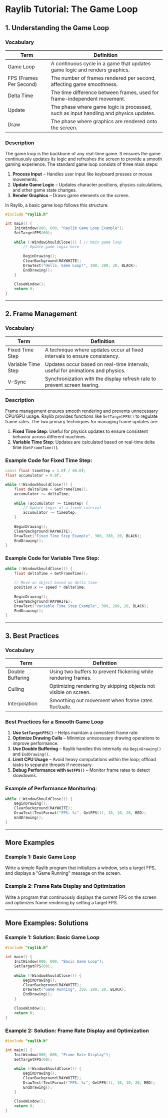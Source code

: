 # Raylib Tutorial: The Game Loop

## 1. Understanding the Game Loop

### Vocabulary
| Term            | Definition |
|----------------|------------|
| Game Loop      | A continuous cycle in a game that updates game logic and renders graphics. |
| FPS (Frames Per Second) | The number of frames rendered per second, affecting game smoothness. |
| Delta Time     | The time difference between frames, used for frame-independent movement. |
| Update        | The phase where game logic is processed, such as input handling and physics updates. |
| Draw          | The phase where graphics are rendered onto the screen. |

### Description
The game loop is the backbone of any real-time game. It ensures the game continuously updates its logic and refreshes the screen to provide a smooth gaming experience. The standard game loop consists of three main steps:
1. **Process Input** – Handles user input like keyboard presses or mouse movements.
2. **Update Game Logic** – Updates character positions, physics calculations, and other game state changes.
3. **Render Graphics** – Draws game elements on the screen.

In Raylib, a basic game loop follows this structure:

```cpp
#include "raylib.h"

int main() {
    InitWindow(800, 600, "Raylib Game Loop Example");
    SetTargetFPS(60);
    
    while (!WindowShouldClose()) { // Main game loop
        // Update game logic here
        
        BeginDrawing();
        ClearBackground(RAYWHITE);
        DrawText("Hello, Game Loop!", 300, 280, 20, BLACK);
        EndDrawing();
    }
    
    CloseWindow();
    return 0;
}
```

---

## 2. Frame Management

### Vocabulary
| Term                | Definition |
|--------------------|------------|
| Fixed Time Step   | A technique where updates occur at fixed intervals to ensure consistency. |
| Variable Time Step | Updates occur based on real-time intervals, useful for animations and physics. |
| V-Sync            | Synchronization with the display refresh rate to prevent screen tearing. |

### Description
Frame management ensures smooth rendering and prevents unnecessary CPU/GPU usage. Raylib provides functions like `SetTargetFPS()` to regulate frame rates. The two primary techniques for managing frame updates are:

1. **Fixed Time Step**: Useful for physics updates to ensure consistent behavior across different machines.
2. **Variable Time Step**: Updates are calculated based on real-time delta time (`GetFrameTime()`).

### Example Code for Fixed Time Step:
```cpp
const float timeStep = 1.0f / 60.0f;
float accumulator = 0.0f;

while (!WindowShouldClose()) {
    float deltaTime = GetFrameTime();
    accumulator += deltaTime;
    
    while (accumulator >= timeStep) {
        // Update logic at a fixed interval
        accumulator -= timeStep;
    }
    
    BeginDrawing();
    ClearBackground(RAYWHITE);
    DrawText("Fixed Time Step Example", 300, 280, 20, BLACK);
    EndDrawing();
}
```

### Example Code for Variable Time Step:
```cpp
while (!WindowShouldClose()) {
    float deltaTime = GetFrameTime();
    
    // Move an object based on delta time
    position.x += speed * deltaTime;
    
    BeginDrawing();
    ClearBackground(RAYWHITE);
    DrawText("Variable Time Step Example", 300, 280, 20, BLACK);
    EndDrawing();
}
```

---

## 3. Best Practices

### Vocabulary
| Term              | Definition |
|------------------|------------|
| Double Buffering | Using two buffers to prevent flickering while rendering frames. |
| Culling          | Optimizing rendering by skipping objects not visible on screen. |
| Interpolation    | Smoothing out movement when frame rates fluctuate. |

### Best Practices for a Smooth Game Loop
1. **Use `SetTargetFPS()`** – Helps maintain a consistent frame rate.
2. **Optimize Drawing Calls** – Minimize unnecessary drawing operations to improve performance.
3. **Use Double Buffering** – Raylib handles this internally via `BeginDrawing()` and `EndDrawing()`.
4. **Limit CPU Usage** – Avoid heavy computations within the loop; offload tasks to separate threads if necessary.
5. **Debug Performance with `GetFPS()`** – Monitor frame rates to detect slowdowns.

### Example of Performance Monitoring:
```cpp
while (!WindowShouldClose()) {
    BeginDrawing();
    ClearBackground(RAYWHITE);
    DrawText(TextFormat("FPS: %i", GetFPS()), 10, 10, 20, RED);
    EndDrawing();
}
```

---

## More Examples

### Example 1: Basic Game Loop
Write a simple Raylib program that initializes a window, sets a target FPS, and displays a "Game Running" message on the screen.


### Example 2: Frame Rate Display and Optimization
Write a program that continuously displays the current FPS on the screen and optimizes frame rendering by setting a target FPS.

---

## More Examples: Solutions

### Example 1: Solution: Basic Game Loop
```cpp
#include "raylib.h"

int main() {
    InitWindow(800, 600, "Basic Game Loop");
    SetTargetFPS(60);
    
    while (!WindowShouldClose()) {
        BeginDrawing();
        ClearBackground(RAYWHITE);
        DrawText("Game Running", 350, 280, 20, BLACK);
        EndDrawing();
    }
    
    CloseWindow();
    return 0;
}
```

### Example 2: Solution: Frame Rate Display and Optimization
```cpp
#include "raylib.h"

int main() {
    InitWindow(800, 600, "Frame Rate Display");
    SetTargetFPS(60);
    
    while (!WindowShouldClose()) {
        BeginDrawing();
        ClearBackground(RAYWHITE);
        DrawText(TextFormat("FPS: %i", GetFPS()), 10, 10, 20, RED);
        EndDrawing();
    }
    
    CloseWindow();
    return 0;
}
```